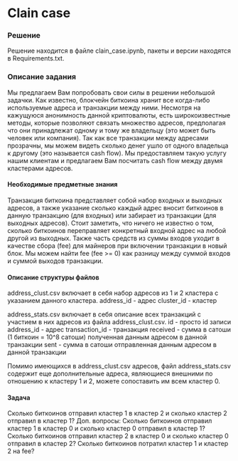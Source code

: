 # Clain case

### Решение
Решение находится в файле clain_case.ipynb, пакеты и версии находятся в Requirements.txt. 

### Описание задания

Мы предлагаем Вам попробовать свои силы в решении небольшой задачки. Как известно, блокчейн биткоина хранит все когда-либо используемые адреса и транзакции между ними. Несмотря на кажущуюся анонимность данной криптовалюты, есть широкоизвестные методы, которые позволяют связать множество адресов, предполагая что они принадлежат одному и тому же владельцу (это может быть человек или компания). Так как все транзакции между адресами прозрачны, мы можем видеть сколько денег ушло от одного владельца к другому (это называется сash flow). Мы предоставляем такую услугу нашим клиентам и предлагаем Вам посчитать сash flow между двумя кластерами адресов.

#### Необходимые предметные знания

Транзакция биткоина представляет собой набор входных и выходных адресов, а также указание сколько каждый адрес вносит биткоинов в данную транзакцию (для входных) или забирает из транзакции (для выходных адресов). Стоит заметить, что ничего не известно о том, сколько биткоинов переправляет конкретный входной адрес на любой другой из выходных. Также часть средств из суммы входов уходит в качестве сбора (fee) для майнеров при включении транзакции в новый блок. Мы можем найти fee (fee >= 0) как разницу между суммой входов и суммой выходов транзакции.

#### Описание структуры файлов

address_clust.csv включает в себя набор адресов из 1 и 2 кластера с указанием данного кластера.
address_id - адрес
cluster_id - кластер

address_stats.csv включает в себя описание всех транзакций с участием в них адресов из файла address_clust.csv.
id - просто id записи
address_id - адрес
transaction_id - транзакция
received - сумма в сатоши (1 биткоин = 10^8 сатоши) полученная данным адресом в данной транзакции
sent - сумма в сатоши отправленная данным адресом в данной транзакции

Помимо имеющихся в address_clust.csv адресов, файл address_stats.csv содержит еще дополнительные адреса, являющиеся внешними по отношению к кластеру 1 и 2, можете сопоставить им всем кластер 0.

#### Задача

Сколько биткоинов отправил кластер 1 в кластер 2 и сколько кластер 2 отправил в кластер 1?
Доп. вопросы:
Сколько биткоинов отправил кластер 1 в кластер 0 и сколько кластер 0 отправил в кластер 1?
Сколько биткоинов отправил кластер 2 в кластер 0 и сколько кластер 0 отправил в кластер 2?
Сколько биткоинов потратил кластер 1 и кластер 2 на fee?
